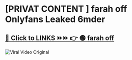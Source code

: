 
 # [PRIVAT CONTENT ] farah off Onlyfans Leaked 6mder

## <h2><a href="https://clipsfans.com/farah_off&ref=git">🔗 Click to LINKS ⏩⏩ 👉 🟢 farah off </a></h2>

<a href="https://clipsfans.com/farah_off&ref=git" rel="nofollow" data-target="animated-image.originalLink"><img src="https://i.ibb.co.com/xMMVF88/686577567.gif" alt="Viral Video Original" style="max-width: 100%; display: inline-block;" data-target="animated-image.originalImage"></a>

